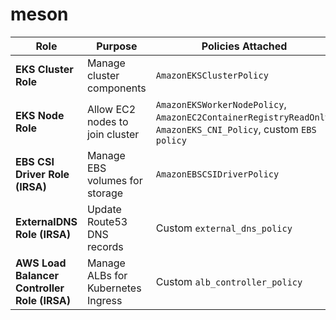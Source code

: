 # meson

| Role                                         | Purpose                            | Policies Attached                                                                                              |
| -------------------------------------------- | ---------------------------------- | -------------------------------------------------------------------------------------------------------------- |
| **EKS Cluster Role**                         | Manage cluster components          | `AmazonEKSClusterPolicy`                                                                                       |
| **EKS Node Role**                            | Allow EC2 nodes to join cluster    | `AmazonEKSWorkerNodePolicy`, `AmazonEC2ContainerRegistryReadOnly`, `AmazonEKS_CNI_Policy`, custom `EBS policy` |
| **EBS CSI Driver Role (IRSA)**               | Manage EBS volumes for storage     | `AmazonEBSCSIDriverPolicy`                                                                                     |
| **ExternalDNS Role (IRSA)**                  | Update Route53 DNS records         | Custom `external_dns_policy`                                                                                   |
| **AWS Load Balancer Controller Role (IRSA)** | Manage ALBs for Kubernetes Ingress | Custom `alb_controller_policy`                                                                                 |
